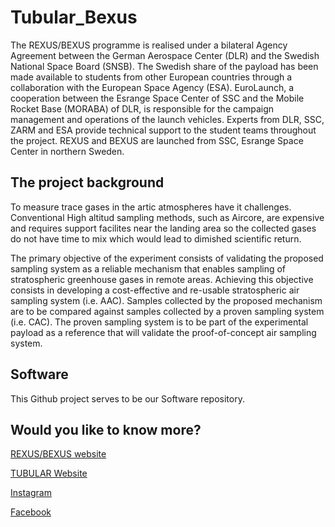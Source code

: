 # Tubular_Bexus

The REXUS/BEXUS programme is realised under a bilateral Agency Agreement
between the German Aerospace Center (DLR) and the Swedish National Space
Board (SNSB). The Swedish share of the payload has been made available to
students from other European countries through a collaboration with the
European Space Agency (ESA). EuroLaunch, a cooperation between the
Esrange Space Center of SSC and the Mobile Rocket Base (MORABA) of DLR,
is responsible for the campaign management and operations of the launch
vehicles. Experts from DLR, SSC, ZARM and ESA provide technical support to
the student teams throughout the project. REXUS and BEXUS are launched from
SSC, Esrange Space Center in northern Sweden.

## The project background

To measure trace gases in the artic atmospheres have it challenges. Conventional High altitud 
sampling methods, such as Aircore, are expensive and requires support facilites near the 
landing area so the collected gases do not have time to mix which would lead to dimished 
scientific return.

The primary objective of the experiment consists of validating the proposed sampling system as
a reliable mechanism that enables sampling of stratospheric greenhouse gases in remote areas.
Achieving this objective consists in developing a cost-effective and re-usable stratospheric air
sampling system (i.e. AAC). Samples collected by the proposed mechanism are to be compared
against samples collected by a proven sampling system (i.e. CAC). The proven sampling system
is to be part of the experimental payload as a reference that will validate the proof-of-concept
air sampling system.

## Software
This Github project serves to be our Software repository. 



## Would you like to know more?
[REXUS/BEXUS website](http://rexusbexus.net/)

[TUBULAR Website](https://rexusbexus.github.io/tubular/)

[Instagram](https://instagram.com/tubularbexus)

[Facebook](https://facebook.com/tubularbexus)
